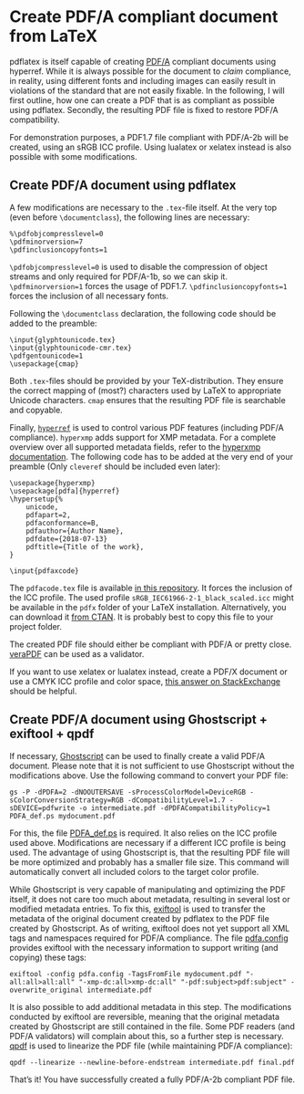 # Create PDF/A compliant document from LaTeX

pdflatex is itself capable of creating [PDF/A](https://en.wikipedia.org/wiki/PDF/A) compliant documents using hyperref.
While it is always possible for the document to *claim* compliance, in reality, using different fonts and including images can easily result in violations of the standard that are not easily fixable.
In the following, I will first outline, how one can create a PDF that is as compliant as possible using pdflatex.
Secondly, the resulting PDF file is fixed to restore PDF/A compatibility.

For demonstration purposes, a PDF1.7 file compliant with PDF/A-2b will be created, using an sRGB ICC profile.
Using lualatex or xelatex instead is also possible with some modifications.

## Create PDF/A document using pdflatex

A few modifications are necessary to the `.tex`-file itself.
At the very top (even before `\documentclass`), the following lines are necessary:

```
%\pdfobjcompresslevel=0
\pdfminorversion=7
\pdfinclusioncopyfonts=1
```

`\pdfobjcompresslevel=0` is used to disable the compression of object streams and only required for PDF/A-1b, so we can skip it.
`\pdfminorversion=1` forces the usage of PDF1.7.
`\pdfinclusioncopyfonts=1` forces the inclusion of all necessary fonts.

Following the `\documentclass` declaration, the following code should be added to the preamble:

```
\input{glyphtounicode.tex}
\input{glyphtounicode-cmr.tex}
\pdfgentounicode=1
\usepackage{cmap}
```

Both `.tex`-files should be provided by your TeX-distribution.
They ensure the correct mapping of (most?) characters used by LaTeX to appropriate Unicode characters.
`cmap` ensures that the resulting PDF file is searchable and copyable.

Finally, [`hyperref`](https://ctan.org/pkg/hyperref) is used to control various PDF features (including PDF/A compliance).
`hyperxmp` adds support for XMP metadata.
For a complete overview over all supported metadata fields, refer to the [hyperxmp documentation](https://ctan.org/pkg/hyperxmp).
The following code has to be added at the very end of your preamble (Only `cleveref` should be included even later):

```
\usepackage{hyperxmp}
\usepackage[pdfa]{hyperref}
\hypersetup{%
    unicode,
    pdfapart=2,
    pdfaconformance=B,
    pdfauthor={Author Name},
    pdfdate={2018-07-13}
    pdftitle={Title of the work},
}

\input{pdfaxcode}
```

The `pdfacode.tex` file is available [in this repository](pdfacode.tex).
It forces the inclusion of the ICC profile.
The used profile `sRGB_IEC61966-2-1_black_scaled.icc` might be available in the `pdfx` folder of your LaTeX installation.
Alternatively, you can download it [from CTAN](https://ctan.org/tex-archive/macros/latex/contrib/pdfx).
It is probably best to copy this file to your project folder.

The created PDF file should either be compliant with PDF/A or pretty close.
[veraPDF](http://verapdf.org/) can be used as a validator.

If you want to use xelatex or lualatex instead, create a PDF/X document or use a CMYK ICC profile and color space, [this answer on StackExchange](https://tex.stackexchange.com/a/349521) should be helpful.


## Create PDF/A document using Ghostscript + exiftool + qpdf

If necessary, [Ghostscript](https://www.ghostscript.com/) can be used to finally create a valid PDF/A document.
Please note that it is not sufficient to use Ghostscript without the modifications above.
Use the following command to convert your PDF file:

```
gs -P -dPDFA=2 -dNOOUTERSAVE -sProcessColorModel=DeviceRGB -sColorConversionStrategy=RGB -dCompatibilityLevel=1.7 -sDEVICE=pdfwrite -o intermediate.pdf -dPDFACompatibilityPolicy=1 PDFA_def.ps mydocument.pdf
```

For this, the file [PDFA\_def.ps](PDFA_def.ps) is required.
It also relies on the ICC profile used above.
Modifications are necessary if a different ICC profile is being used.
The advantage of using Ghostscript is, that the resulting PDF file will be more optimized and probably has a smaller file size.
This command will automatically convert all included colors to the target color profile.

While Ghostscript is very capable of manipulating and optimizing the PDF itself, it does not care too much about metadata, resulting in several lost or modified metadata entries.
To fix this, [exiftool](https://www.sno.phy.queensu.ca/~phil/exiftool/) is used to transfer the metadata of the original document created by pdflatex to the PDF file created by Ghostscript.
As of writing, exiftool does not yet support all XML tags and namespaces required for PDF/A compliance.
The file [pdfa.config](pdfa.config) provides exiftool with the necessary information to support writing (and copying) these tags:

```
exiftool -config pdfa.config -TagsFromFile mydocument.pdf "-all:all>all:all" "-xmp-dc:all>xmp-dc:all" "-pdf:subject>pdf:subject" -overwrite_original intermediate.pdf
```

It is also possible to add additional metadata in this step.
The modifications conducted by exiftool are reversible, meaning that the original metadata created by Ghostscript are still contained in the file.
Some PDF readers (and PDF/A validators) will complain about this, so a further step is necessary.
[qpdf](https://github.com/qpdf/qpdf) is used to linearize the PDF file (while maintaining PDF/A compliance):

```
qpdf --linearize --newline-before-endstream intermediate.pdf final.pdf
```

That’s it!
You have successfully created a fully PDF/A-2b compliant PDF file.


